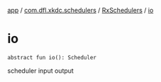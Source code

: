 [app](../../index.md) / [com.dfl.xkdc.schedulers](../index.md) / [RxSchedulers](index.md) / [io](./io.md)

# io

`abstract fun io(): Scheduler`

scheduler input output

